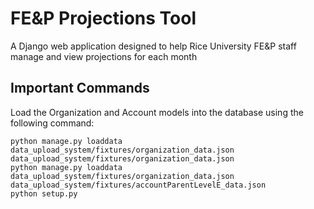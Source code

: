 # FE&P Projections Tool

A Django web application designed to help Rice University FE&P staff manage and view projections for
each month



## Important Commands
Load the Organization and Account models into the database using the following command:
```
python manage.py loaddata data_upload_system/fixtures/organization_data.json data_upload_system/fixtures/organization_data.json
python manage.py loaddata data_upload_system/fixtures/organization_data.json data_upload_system/fixtures/accountParentLevelE_data.json
python setup.py
```

